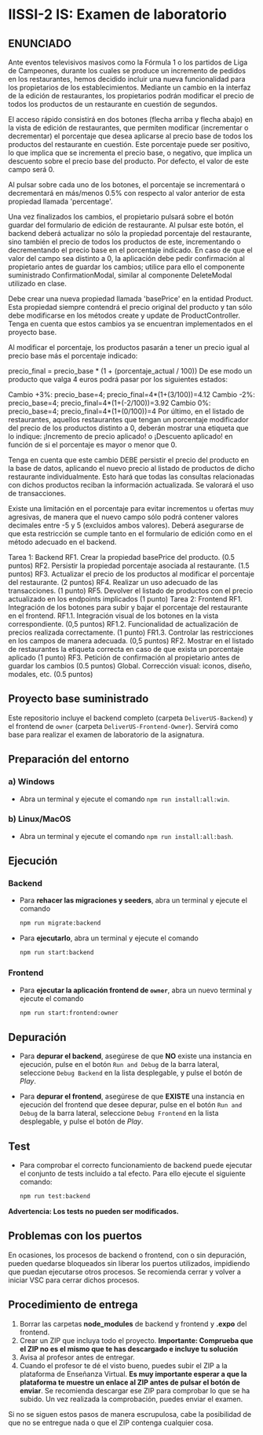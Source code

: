 # IISSI-2 IS: Examen de laboratorio

## ENUNCIADO
Ante eventos televisivos masivos como la Fórmula 1 o los partidos de Liga de Campeones, durante los cuales se produce un incremento de pedidos en los restaurantes, hemos decidido incluir una nueva funcionalidad para los propietarios de los establecimientos. Mediante un cambio en la interfaz de la edición de restaurantes, los propietarios podrán modificar el precio de todos los productos de un restaurante en cuestión de segundos.

El acceso rápido consistirá en dos botones (flecha arriba y flecha abajo) en la vista de edición de restaurantes, que permiten modificar (incrementar o decrementar) el porcentaje que desea aplicarse al precio base de todos los productos del restaurante en cuestión. Este porcentaje puede ser positivo, lo que implica que se incrementa el precio base, o negativo, que implica un descuento sobre el precio base del producto. Por defecto, el valor de este campo será 0.

Al pulsar sobre cada uno de los botones, el porcentaje se incrementará o decrementará en más/menos 0.5% con respecto al valor anterior de esta propiedad llamada 'percentage'.

Una vez finalizados los cambios, el propietario pulsará sobre el botón guardar del formulario de edición de restaurante. Al pulsar este botón, el backend deberá actualizar no sólo la propiedad porcentaje del restaurante, sino también el precio de todos los productos de este, incrementando o decrementando el precio base en el porcentaje indicado. En caso de que el valor del campo sea distinto a 0, la aplicación debe pedir confirmación al propietario antes de guardar los cambios; utilice para ello el componente suministrado ConfirmationModal, similar al componente DeleteModal utilizado en clase.

Debe crear una nueva propiedad llamada 'basePrice' en la entidad Product. Esta propiedad siempre contendrá el precio original del producto y tan sólo debe modificarse en los métodos create y update de ProductController. Tenga en cuenta que estos cambios ya se encuentran implementados en el proyecto base.

Al modificar el porcentaje, los productos pasarán a tener un precio igual al precio base más el porcentaje indicado:

precio_final = precio_base * (1 + (porcentaje_actual / 100)) De ese modo un producto que valga 4 euros podrá pasar por los siguientes estados:

Cambio +3%: precio_base=4; precio_final=4*(1+(3/100))=4.12 Cambio -2%: precio_base=4; precio_final=4*(1+(-2/100))=3.92 Cambio 0%: precio_base=4; precio_final=4*(1+(0/100))=4 Por último, en el listado de restaurantes, aquellos restaurantes que tengan un porcentaje modificador del precio de los productos distinto a 0, deberán mostrar una etiqueta que lo indique: ¡Incremento de precio aplicado! o ¡Descuento aplicado! en función de si el porcentaje es mayor o menor que 0.

Tenga en cuenta que este cambio DEBE persistir el precio del producto en la base de datos, aplicando el nuevo precio al listado de productos de dicho restaurante individualmente. Esto hará que todas las consultas relacionadas con dichos productos reciban la información actualizada. Se valorará el uso de transacciones.

Existe una limitación en el porcentaje para evitar incrementos u ofertas muy agresivas, de manera que el nuevo campo sólo podrá contener valores decimales entre -5 y 5 (excluidos ambos valores). Deberá asegurarse de que esta restricción se cumple tanto en el formulario de edición como en el método adecuado en el backend.

Tarea 1: Backend RF1. Crear la propiedad basePrice del producto. (0.5 puntos) RF2. Persistir la propiedad porcentaje asociada al restaurante. (1.5 puntos) RF3. Actualizar el precio de los productos al modificar el porcentaje del restaurante. (2 puntos) RF4. Realizar un uso adecuado de las transacciones. (1 punto) RF5. Devolver el listado de productos con el precio actualizado en los endpoints implicados (1 punto) Tarea 2: Frontend RF1. Integración de los botones para subir y bajar el porcentaje del restaurante en el frontend. RF1.1. Integración visual de los botones en la vista correspondiente. (0,5 puntos) RF1.2. Funcionalidad de actualización de precios realizada correctamente. (1 punto) FR1.3. Controlar las restricciones en los campos de manera adecuada. (0,5 puntos) RF2. Mostrar en el listado de restaurantes la etiqueta correcta en caso de que exista un porcentaje aplicado (1 punto) RF3. Petición de confirmación al propietario antes de guardar los cambios (0.5 puntos) Global. Corrección visual: iconos, diseño, modales, etc. (0.5 puntos)

## Proyecto base suministrado

Este repositorio incluye el backend completo (carpeta `DeliverUS-Backend`) y el frontend de `owner` (carpeta `DeliverUS-Frontend-Owner`). Servirá como base para realizar el examen de laboratorio de la asignatura.

## Preparación del entorno

### a) Windows

* Abra un terminal y ejecute el comando `npm run install:all:win`.

### b) Linux/MacOS

* Abra un terminal y ejecute el comando `npm run install:all:bash`.

## Ejecución

### Backend

* Para **rehacer las migraciones y seeders**, abra un terminal y ejecute el comando

    ```Bash
    npm run migrate:backend
    ```

* Para **ejecutarlo**, abra un terminal y ejecute el comando

    ```Bash
    npm run start:backend
    ```

### Frontend

* Para **ejecutar la aplicación frontend de `owner`**, abra un nuevo terminal y ejecute el comando

    ```Bash
    npm run start:frontend:owner
    ```

## Depuración

* Para **depurar el backend**, asegúrese de que **NO** existe una instancia en ejecución, pulse en el botón `Run and Debug` de la barra lateral, seleccione `Debug Backend` en la lista desplegable, y pulse el botón de *Play*.

* Para **depurar el frontend**, asegúrese de que **EXISTE** una instancia en ejecución del frontend que desee depurar, pulse en el botón `Run and Debug` de la barra lateral, seleccione `Debug Frontend` en la lista desplegable, y pulse el botón de *Play*.


## Test

* Para comprobar el correcto funcionamiento de backend puede ejecutar el conjunto de tests incluido a tal efecto. Para ello ejecute el siguiente comando:

    ```Bash
    npm run test:backend
    ```
**Advertencia: Los tests no pueden ser modificados.**

## Problemas con los puertos

En ocasiones, los procesos de backend o frontend, con o sin depuración, pueden quedarse bloqueados sin liberar los puertos utilizados, impidiendo que puedan ejecutarse otros procesos. Se recomienda cerrar y volver a iniciar VSC para cerrar dichos procesos.


## Procedimiento de entrega

1. Borrar las carpetas **node_modules** de backend y frontend y **.expo** del frontend.
1. Crear un ZIP que incluya todo el proyecto. **Importante: Comprueba que el ZIP no es el mismo que te has descargado e incluye tu solución**
1. Avisa al profesor antes de entregar.
1. Cuando el profesor te dé el visto bueno, puedes subir el ZIP a la plataforma de Enseñanza Virtual. **Es muy importante esperar a que la plataforma te muestre un enlace al ZIP antes de pulsar el botón de enviar**. Se recomienda descargar ese ZIP para comprobar lo que se ha subido. Un vez realizada la comprobación, puedes enviar el examen.
  
Si no se siguen estos pasos de manera escrupulosa, cabe la posibilidad de que no se entregue nada o que el ZIP contenga cualquier cosa. 
